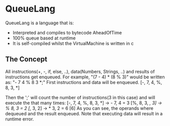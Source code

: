 # QueueLang
QueueLang is a language that is:
  - Interpreted and compiles to bytecode AheadOfTime
  - 100% queue based at runtime
  - It is self-compiled whilst the VirtualMachine is written in c
## The Concept
All instructions(+, -, if, else, ..), data(Numbers, Strings, ..) and results of instructions get enqueued.
For example, "(7 - 4) * (8 % 3)" would be written as: "- 7 4 % 8 3 *;"
First instructions and data will be enqueued.
\[-, 7, 4, %, 8, 3, *]

Then the ';' will count the number of instructions(3 in this case) and will execute the that many times:
\[-, 7, 4, %, 8, 3, *] -> - 7, 4 = 3
\[%, 8, 3, *, 3] -> % 8, 3 = 2
\[*, 3, 2] -> * 3, 2 = 6
\[6]
As you can see, the operands where dequeued and the result enqueued. Note that executing data will result in a runtime error.
